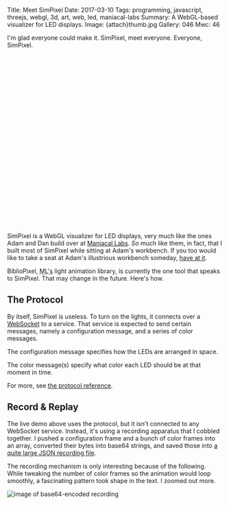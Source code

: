 Title: Meet SimPixel
Date: 2017-03-10
Tags: programming, javascript, threejs, webgl, 3d, art, web, led, maniacal-labs
Summary: A WebGL-based visualizer for LED displays.
Image: {attach}thumb.jpg
Gallery: 046
Mwc: 46

I'm glad everyone could make it.  SimPixel, meet everyone.  Everyone, SimPixel.

<div id="simpixel-container"></div>

SimPixel is a WebGL visualizer for LED displays, very much like the ones Adam
and Dan build over at [Maniacal Labs][mlabs].  *So* much like them, in fact,
that I built most of SimPixel while sitting at Adam's workbench.  If you too
would like to take a seat at Adam's illustrious workbench someday, [have at
it][source].

BiblioPixel, <abbr title="Maniacal Labs">ML's</abbr> light animation library,
is currently the one tool that speaks to SimPixel.  That may change in the
future.  Here's how.


## The Protocol

By itself, SimPixel is useless.  To turn on the lights, it connects over a
[WebSocket][ws] to a service.  That service is expected to send certain messages,
namely a configuration message, and a series of color messages.

The configuration message specifies how the LEDs are arranged in space.

The color message(s) specify what color each LED should be at that moment in
time.

For more, see [the protocol reference][protocol].

## Record & Replay

The live demo above uses the protocol, but it isn't connected to any WebSocket
service.  Instead, it's using a recording apparatus that I cobbled together.  I
pushed a configuration frame and a bunch of color frames into an array,
converted their bytes into base64 strings, and saved those into [a quite large
JSON recording file][rec].

The recording mechanism is only interesting because of the following.  While
tweaking the number of color frames so the animation would loop smoothly, a
fascinating pattern took shape in the text.  I zoomed out more.

![image of base64-encoded recording]({attach}recording-base64.png)

<!-- SimPixel embedded -->

<div id="connection"></div>
<style type="text/css">
    #simpixel-container {
        height: 400px;
        width: 100%;
    }
    #connection { display: none; }
</style>

<script type="x-shader/x-vertex" id="vertexshader">
    uniform float size;
    attribute vec3 customColor;
    varying vec3 vColor;
    void main() {
        vColor = customColor;
        vec4 mvPosition = modelViewMatrix * vec4( position, 1.0 );
        gl_PointSize = size * ( 300.0 / -mvPosition.z );
        gl_Position = projectionMatrix * mvPosition;
    }
</script>

<script type="x-shader/x-fragment" id="fragmentshader">
    uniform vec3 color;
    uniform sampler2D textureOn;
    uniform sampler2D textureOff;
    varying vec3 vColor;
    void main() {
        /* if color attribute is not black, use 'on' texture with color*/
        if (length(vColor) > 0.0) {
            gl_FragColor = vec4( (color/255.0) * vColor, 1.0 );
            gl_FragColor = gl_FragColor * texture2D( textureOn, gl_PointCoord );
        }
        /* if color attribute is black, use 'off' texture and dark grey */
        else {
            gl_FragColor = vec4(0.4);
            gl_FragColor = gl_FragColor * texture2D( textureOff, gl_PointCoord );
        }
    }
</script>

<!-- third party -->
<script defer src="https://cdnjs.cloudflare.com/ajax/libs/three.js/r83/three.min.js"></script>
<script defer src="https://cdnjs.cloudflare.com/ajax/libs/es6-promise/4.0.5/es6-promise.min.js"></script>
<script defer src="https://cdnjs.cloudflare.com/ajax/libs/fetch/2.0.1/fetch.min.js"></script>
<script defer src="/static/projects/simpixel/js/Detector.js"></script>
<script defer src="/static/projects/simpixel/js/OrbitControls.js"></script>
<script defer src="/static/projects/simpixel/js/reconnecting-websocket.js"></script>

<!-- first party -->
<script defer src="/static/projects/simpixel/js/bp_host.js"></script>
<script defer src="/static/projects/simpixel/js/conf.js"></script>
<script defer src="/static/projects/simpixel/js/recording.js"></script>
<script defer src="/static/projects/simpixel/js/view.js"></script>
<script defer src="/static/projects/simpixel/js/main.js"></script>

[mlabs]: http://maniacallabs.com/
[ws]: https://en.wikipedia.org/wiki/WebSocket
[source]: https://github.com/ManiacalLabs/SimPixel/blob/master/PROTOCOL.md
[protocol]: https://github.com/ManiacalLabs/SimPixel/blob/master/PROTOCOL.md
[rec]: https://github.com/ManiacalLabs/SimPixel/blob/recording-draft/src/recordings/vis.json
